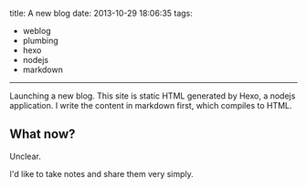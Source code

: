 title: A new blog
date: 2013-10-29 18:06:35
tags:
- weblog
- plumbing
- hexo
- nodejs
- markdown
---

Launching a new blog. This site is static HTML generated by Hexo, a nodejs application. I write the content in markdown first, which compiles to HTML.

## What now?

Unclear.

I'd like to take notes and share them very simply.
